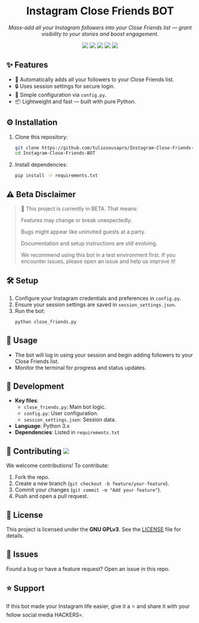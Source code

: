 <h1 align="center">Instagram Close Friends BOT</h1>
<p align="center"><em>Mass-add all your Instagram followers into your Close Friends list — grant visibility to your stories and boost engagement.</em></p>
<p align="center">
  <img src="https://img.shields.io/badge/Under_Development-BETA-orange">
  <img src="https://img.shields.io/badge/License-GPLv3-blue">
  <img src="https://img.shields.io/badge/Made%20with-Python-green">
  <img src="https://img.shields.io/github/issues/tuliosousapro/Instagram-Close-Friends-BOT">
  <img src="https://img.shields.io/github/stars/tuliosousapro/Instagram-Close-Friends-BOT?style=social">
</p>


## ✨ Features
- 🚀 Automatically adds all your followers to your Close Friends list.
- 🔒 Uses session settings for secure login.
- 🧠 Simple configuration via `config.py`.
- 📦 Lightweight and fast — built with pure Python.

## ⚙️ Installation
1. Clone this repository:
   ```bash
   git clone https://github.com/tuliosousapro/Instagram-Close-Friends-BOT.git
   cd Instagram-Close-Friends-BOT
   ```
2. Install dependencies:
   ```bash
   pip install -r requirements.txt
   ```
## ⚠️ Beta Disclaimer
> 🚧 This project is currently in BETA. That means:
> 
> Features may change or break unexpectedly.
> 
> Bugs might appear like uninvited guests at a party.
> 
> Documentation and setup instructions are still evolving.
> 
> We recommend using this bot in a test environment first. If you encounter issues, please open an issue and help us improve it!   


## 🛠️ Setup
1. Configure your Instagram credentials and preferences in `config.py`.
2. Ensure your session settings are saved in `session_settings.json`.
3. Run the bot:
   ```bash
   python close_friends.py
   ```

## 🚀 Usage
- The bot will log in using your session and begin adding followers to your Close Friends list.
- Monitor the terminal for progress and status updates.

## 🧪 Development
- **Key files**:
  - `close_friends.py`: Main bot logic.
  - `config.py`: User configuration.
  - `session_settings.json`: Session data.
- **Language**: Python 3.x
- **Dependencies**: Listed in `requirements.txt`

## 🤝 Contributing <img src="https://img.shields.io/github/contributors/tuliosousapro/Instagram-Close-Friends-BOT">
We welcome contributions! To contribute:
1. Fork the repo.
2. Create a new branch (`git checkout -b feature/your-feature`).
3. Commit your changes (`git commit -m "Add your feature"`).
4. Push and open a pull request.

## 🔐 License
This project is licensed under the **GNU GPLv3**. See the [LICENSE](LICENSE) file for details.

## 👾 Issues
Found a bug or have a feature request? Open an issue in this repo.

## ⭐️ Support
If this bot made your Instagram life easier, give it a ⭐ and share it with your fellow social media HACKERS💀.
